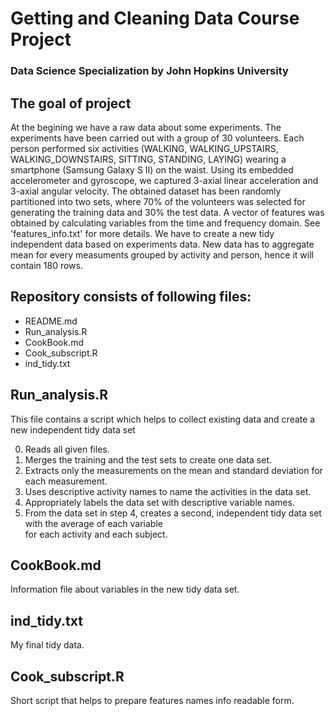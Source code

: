 # Getting and Cleaning Data Course Project
### Data Science Specialization by John Hopkins University

## The goal of project

At the begining we have a raw data about some experiments. The experiments have been carried out with a group of 30 volunteers. 
Each person performed six activities (WALKING, WALKING_UPSTAIRS, WALKING_DOWNSTAIRS, SITTING, STANDING, LAYING) wearing a smartphone 
(Samsung Galaxy S II) on the waist. 
Using its embedded accelerometer and gyroscope, we captured 3-axial linear acceleration and 3-axial angular velocity.
The obtained dataset has been randomly partitioned into two sets, where 70% of the volunteers was selected for generating the 
training data and 30% the test data. 
A vector of features was obtained by calculating variables from the time and frequency domain. See 'features_info.txt' 
for more details. 
We have to create a new tidy independent data based on experiments data. New data has to aggregate mean for every measuments 
grouped by activity and person, hence it will contain 180 rows. 

## Repository consists of following files:
* README.md 
* Run_analysis.R 
* CookBook.md
* Cook_subscript.R
* ind_tidy.txt

## Run_analysis.R

This file contains a script which helps to collect existing data and create a new independent tidy data set

0. Reads all given files.
1. Merges the training and the test sets to create one data set.
2. Extracts only the measurements on the mean and standard deviation for each measurement.
3. Uses descriptive activity names to name the activities in the data set.
4. Appropriately labels the data set with descriptive variable names.
5. From the data set in step 4, creates a second, independent tidy data set with the average of each variable \
   for each activity and each subject.
   
## CookBook.md

Information file about variables in the new tidy data set.

## ind_tidy.txt

My final tidy data.

## Cook_subscript.R

Short script that helps to prepare features names info readable form.

